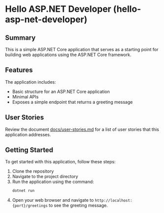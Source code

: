 # Hello ASP.NET Developer (hello-asp-net-developer)

## Summary
This is a simple ASP.NET Core application that serves as a starting point for building web applications using the ASP.NET Core framework.

## Features
The application includes:
- Basic structure for an ASP.NET Core application
- Minimal APIs
- Exposes a simple endpoint that returns a greeting message

## User Stories
Review the document [docs/user-stories.md](docs/user-stories.md) for a list of user stories that this application addresses.

## Getting Started
To get started with this application, follow these steps:
1. Clone the repository
2. Navigate to the project directory
3. Run the application using the command:
   ```bash
   dotnet run
   ```
4. Open your web browser and navigate to `http://localhost:{port}/greetings` to see the greeting message.